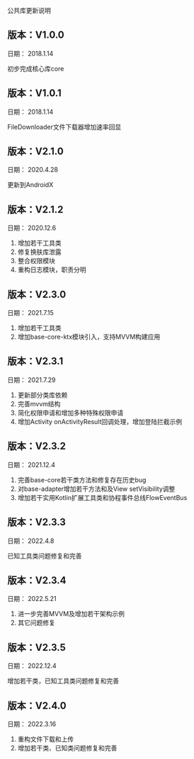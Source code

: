 公共库更新说明

## **版本：V1.0.0**

日期： 2018.1.14

初步完成核心库core

## **版本：V1.0.1**

日期： 2018.1.14

FileDownloader文件下载器增加速率回显

## **版本：V2.1.0**

日期： 2020.4.28

更新到AndroidX


## **版本：V2.1.2**

日期： 2020.12.6

1. 增加若干工具类
2. 修复换肤库泄露
3. 整合权限模块
4. 重构日志模块，职责分明

## **版本：V2.3.0**

日期： 2021.7.15

1. 增加若干工具类
2. 增加base-core-ktx模块引入，支持MVVM构建应用


## **版本：V2.3.1**

日期： 2021.7.29

1. 更新部分类库依赖
2. 完善mvvm结构
3. 简化权限申请和增加多种特殊权限申请
4. 增加Activity onActivityResult回调处理，增加登陆拦截示例

## **版本：V2.3.2**

日期： 2021.12.4

1. 完善base-core若干类方法和修复存在历史bug
2. 对base-adapter增加若干方法和及View setVisibility调整
3. 增加若干实用Kotlin扩展工具类和协程事件总线FlowEventBus


## **版本：V2.3.3**

日期： 2022.4.8

已知工具类问题修复和完善

## **版本：V2.3.4**

日期： 2022.5.21

1. 进一步完善MVVM及增加若干架构示例
2. 其它问题修复


## **版本：V2.3.5**

日期： 2022.12.4

增加若干类，已知工具类问题修复和完善


## **版本：V2.4.0**

日期： 2022.3.16

1. 重构文件下载和上传
2. 增加若干类、已知类问题修复和完善

